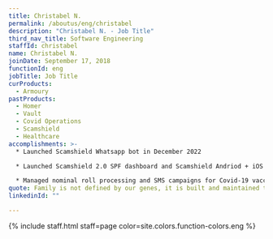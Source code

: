 ```yaml
---
title: Christabel N.
permalink: /aboutus/eng/christabel
description: "Christabel N. - Job Title"
third_nav_title: Software Engineering
staffId: christabel
name: Christabel N.
joinDate: September 17, 2018
functionId: eng
jobTitle: Job Title
curProducts:
  - Armoury
pastProducts:
  - Homer
  - Vault
  - Covid Operations
  - Scamshield
  - Healthcare
accomplishments: >-
  * Launched Scamshield Whatsapp bot in December 2022

  * Launched Scamshield 2.0 SPF dashboard and Scamshield Andriod + iOS App

  * Managed nominal roll processing and SMS campaigns for Covid-19 vaccination appointment operations 
quote: Family is not defined by our genes, it is built and maintained through love.
linkedinId: ""

---
```


{% include staff.html staff=page color=site.colors.function-colors.eng %}
